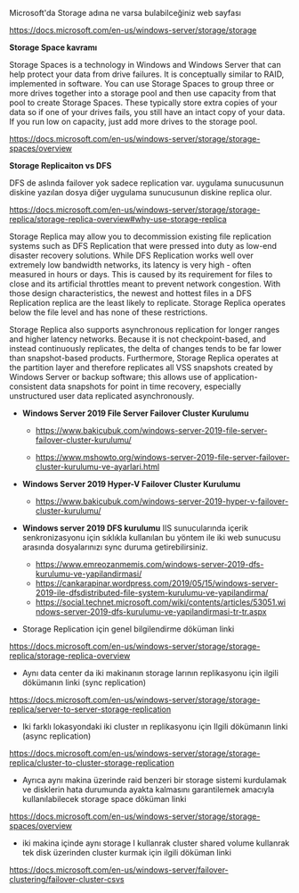  
Microsoft'da Storage adına ne varsa bulabilceğiniz web sayfası

https://docs.microsoft.com/en-us/windows-server/storage/storage


**Storage Space kavramı**

Storage Spaces is a technology in Windows and Windows Server that can help protect your data from drive failures. It is conceptually similar to RAID, implemented in software. You can use Storage Spaces to group three or more drives together into a storage pool and then use capacity from that pool to create Storage Spaces. These typically store extra copies of your data so if one of your drives fails, you still have an intact copy of your data. If you run low on capacity, just add more drives to the storage pool.

https://docs.microsoft.com/en-us/windows-server/storage/storage-spaces/overview
 
 
 
 **Storage Replicaiton vs DFS**
 
DFS de aslında failover yok sadece replication var. uygulama sunucusunun diskine yazılan dosya diğer uygulama sunucusunun diskine replica olur.



https://docs.microsoft.com/en-us/windows-server/storage/storage-replica/storage-replica-overview#why-use-storage-replica

Storage Replica may allow you to decommission existing file replication systems such as DFS Replication that were pressed into duty as low-end disaster recovery solutions. While DFS Replication works well over extremely low bandwidth networks, its latency is very high - often measured in hours or days. This is caused by its requirement for files to close and its artificial throttles meant to prevent network congestion. With those design characteristics, the newest and hottest files in a DFS Replication replica are the least likely to replicate. Storage Replica operates below the file level and has none of these restrictions.

Storage Replica also supports asynchronous replication for longer ranges and higher latency networks. Because it is not checkpoint-based, and instead continuously replicates, the delta of changes tends to be far lower than snapshot-based products. Furthermore, Storage Replica operates at the partition layer and therefore replicates all VSS snapshots created by Windows Server or backup software; this allows use of application-consistent data snapshots for point in time recovery, especially unstructured user data replicated asynchronously.
 
 
 
- **Windows Server 2019 File Server Failover Cluster Kurulumu**

    - https://www.bakicubuk.com/windows-server-2019-file-server-failover-cluster-kurulumu/

    - https://www.mshowto.org/windows-server-2019-file-server-failover-cluster-kurulumu-ve-ayarlari.html



- **Windows Server 2019 Hyper-V Failover Cluster Kurulumu**

    - https://www.bakicubuk.com/windows-server-2019-hyper-v-failover-cluster-kurulumu/
    
- **Windows server 2019 DFS kurulumu**
IIS sunucularında içerik senkronizasyonu için sıklıkla kullanılan bu yöntem ile iki web sunucusu arasında dosyalarınızı sync duruma getirebilirsiniz.

    - https://www.emreozanmemis.com/windows-server-2019-dfs-kurulumu-ve-yapilandirmasi/
    - https://cankarapinar.wordpress.com/2019/05/15/windows-server-2019-ile-dfsdistributed-file-system-kurulumu-ve-yapilandirma/
    - https://social.technet.microsoft.com/wiki/contents/articles/53051.windows-server-2019-dfs-kurulumu-ve-yapilandirmasi-tr-tr.aspx
 
 
- Storage Replication için genel bilgilendirme döküman linki

https://docs.microsoft.com/en-us/windows-server/storage/storage-replica/storage-replica-overview

- Aynı data center da iki makinanın storage larının replikasyonu için ilgili dökümanın linki (sync replication)

https://docs.microsoft.com/en-us/windows-server/storage/storage-replica/server-to-server-storage-replication


- Iki farklı lokasyondaki iki cluster ın replikasyonu için Ilgili dökümanın linki (async replication)

https://docs.microsoft.com/en-us/windows-server/storage/storage-replica/cluster-to-cluster-storage-replication


- Ayrıca aynı makina üzerinde raid benzeri bir storage sistemi kurdulamak ve disklerin hata durumunda ayakta kalmasını garantilemek amacıyla kullanılabilecek storage space döküman linki

https://docs.microsoft.com/en-us/windows-server/storage/storage-spaces/overview


- iki makina içinde aynı storage I kullanrak cluster shared volume kullanrak tek disk üzerinden cluster kurmak için ilgili döküman linki

https://docs.microsoft.com/en-us/windows-server/failover-clustering/failover-cluster-csvs
